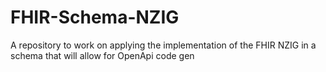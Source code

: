 # FHIR-Schema-NZIG
A repository to work on applying the implementation of the FHIR NZIG in a schema that will allow for OpenApi code gen
